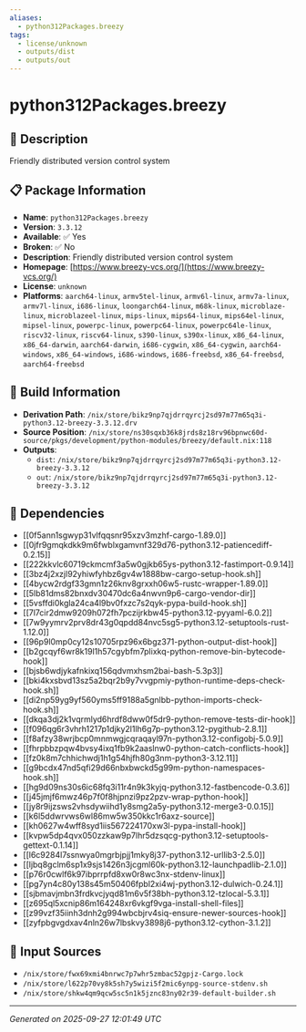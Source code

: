 ```yaml
---
aliases:
  - python312Packages.breezy
tags:
  - license/unknown
  - outputs/dist
  - outputs/out
---
```


# python312Packages.breezy

## 📝 Description

Friendly distributed version control system

## 📋 Package Information

- **Name**: `python312Packages.breezy`
- **Version**: `3.3.12`
- **Available**: ✅ Yes
- **Broken**: ✅ No
- **Description**: Friendly distributed version control system
- **Homepage**: [https://www.breezy-vcs.org/](https://www.breezy-vcs.org/)
- **License**: `unknown`
- **Platforms**: `aarch64-linux`, `armv5tel-linux`, `armv6l-linux`, `armv7a-linux`, `armv7l-linux`, `i686-linux`, `loongarch64-linux`, `m68k-linux`, `microblaze-linux`, `microblazeel-linux`, `mips-linux`, `mips64-linux`, `mips64el-linux`, `mipsel-linux`, `powerpc-linux`, `powerpc64-linux`, `powerpc64le-linux`, `riscv32-linux`, `riscv64-linux`, `s390-linux`, `s390x-linux`, `x86_64-linux`, `x86_64-darwin`, `aarch64-darwin`, `i686-cygwin`, `x86_64-cygwin`, `aarch64-windows`, `x86_64-windows`, `i686-windows`, `i686-freebsd`, `x86_64-freebsd`, `aarch64-freebsd`

## 🔧 Build Information

- **Derivation Path**: `/nix/store/bikz9np7qjdrrqyrcj2sd97m77m65q3i-python3.12-breezy-3.3.12.drv`
- **Source Position**: `/nix/store/ns30sqxb36k8jrds8z18rv96bpnwc60d-source/pkgs/development/python-modules/breezy/default.nix:118`
- **Outputs**:
  - `dist`:  `/nix/store/bikz9np7qjdrrqyrcj2sd97m77m65q3i-python3.12-breezy-3.3.12`
  - `out`:  `/nix/store/bikz9np7qjdrrqyrcj2sd97m77m65q3i-python3.12-breezy-3.3.12`

## 🔗 Dependencies

- [[0f5ann1sgwyp31vlfqqsnr95xzv3mzhf-cargo-1.89.0]]
- [[0jfr9gmqkdkk9m6fwblxgamvnf329d76-python3.12-patiencediff-0.2.15]]
- [[222kkvlc60719ckmcmf3a5w0gjkb65ys-python3.12-fastimport-0.9.14]]
- [[3bz4j2xzjl92yhiwfyhbz6gv4w1888bw-cargo-setup-hook.sh]]
- [[4bycw2rdgf33gmn1z26knv8grxxh06w5-rustc-wrapper-1.89.0]]
- [[5lb81dms82bnxdv30470dc6a4nwvn9p6-cargo-vendor-dir]]
- [[5vsffdi0kgla24ca4l9bv0fxzc7s2qyk-pypa-build-hook.sh]]
- [[7l7cir2dmw9209h072fh7pczijrkbw45-python3.12-pyyaml-6.0.2]]
- [[7w9yymrv2prv8dr43g0qpdd84nvc5sg5-python3.12-setuptools-rust-1.12.0]]
- [[96p9l0mp0cy12s10705rpz96x6bgz371-python-output-dist-hook]]
- [[b2gcqyf6wr8k19l1h57cgybfm7plixkq-python-remove-bin-bytecode-hook]]
- [[bjsb6wdjykafnkixq156qdvmxhsm2bai-bash-5.3p3]]
- [[bki4kxsbvd13sz5a2bqr2b9y7vvgpmiy-python-runtime-deps-check-hook.sh]]
- [[di2np59yg9yf560yms5ff9188a5gnlbb-python-imports-check-hook.sh]]
- [[dkqa3dj2k1vqrmlyd6hrdf8dww0f5dr9-python-remove-tests-dir-hook]]
- [[f096qg6r3vhrh1217p1djky2l1lh6g7p-python3.12-pygithub-2.8.1]]
- [[f8afzy38wrjbcp0mnmwgjcqraqayl97n-python3.12-configobj-5.0.9]]
- [[fhrpbbzpqw4bvsy4ixq1fb9k2aaslnw0-python-catch-conflicts-hook]]
- [[fz0k8m7chhichwdj1h1g54hjfh80g3nm-python3-3.12.11]]
- [[g9bcdx47nd5qfi29d66nbxbwckd5g99m-python-namespaces-hook.sh]]
- [[hg9d09ns30s6ic68fq3i11r4n9k3kyjq-python3.12-fastbencode-0.3.6]]
- [[j45jmjf6mwz46p7f0f8hjpnzi9pz2pzv-wrap-python-hook]]
- [[jy8r9ijzsws2vhsdywiihd1y8smg2a5y-python3.12-merge3-0.0.15]]
- [[k6l5ddwrvws6wl86mw5w350kkc1r6axz-source]]
- [[kh0627w4wff8syd1iis567224170xw3l-pypa-install-hook]]
- [[kvpw5dp4qvx050zzkaw9p7lhr5dzsqcg-python3.12-setuptools-gettext-0.1.14]]
- [[l6c9284l7ssnwya0mgrbjpjj1mky8j37-python3.12-urllib3-2.5.0]]
- [[ljbq8gclm6sp1x9sjs1426n3jcgml60k-python3.12-launchpadlib-2.1.0]]
- [[p76r0cwlf6k97ibprrpfd8xw0r8wc3nx-stdenv-linux]]
- [[pg7yn4c80y138s45m50406fpbl2xi4wj-python3.12-dulwich-0.24.1]]
- [[sjbmavjmbn3frdkvcjyqd81m6v5f38bh-python3.12-tzlocal-5.3.1]]
- [[z695ql5xcnip86m164248xr6vkgf9vga-install-shell-files]]
- [[z99vzf35iinh3dnh2g994wbcbjrv4siq-ensure-newer-sources-hook]]
- [[zyfpbgvgdxav4nln26w7lbskvy3898j6-python3.12-cython-3.1.2]]

## 📁 Input Sources

- `/nix/store/fwx69xmi4bnrwc7p7whr5zmbac52gpjz-Cargo.lock`
- `/nix/store/l622p70vy8k5sh7y5wizi5f2mic6ynpg-source-stdenv.sh`
- `/nix/store/shkw4qm9qcw5sc5n1k5jznc83ny02r39-default-builder.sh`

---
*Generated on 2025-09-27 12:01:49 UTC*
